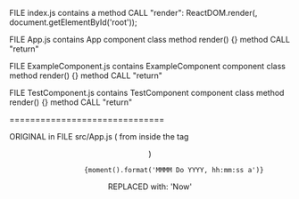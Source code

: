 
FILE index.js
    contains a method CALL "render":
        ReactDOM.render(<App />, document.getElementById('root'));

FILE App.js
    contains    App component class
                method render() {}
                method CALL "return"

FILE ExampleComponent.js
    contains    ExampleComponent component class
                method render() {}
                method CALL "return"

FILE TestComponent.js
    contains    TestComponent component class
                method render() {}
                method CALL "return"




==============================

ORIGINAL in FILE src/App.js ( from inside the tag     <header className="App-header"> )

                {moment().format('MMMM Do YYYY, hh:mm:ss a')}
 
REPLACED with:  'Now'
